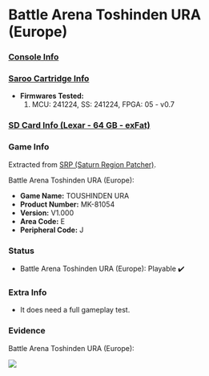 # Battle Arena Toshinden URA (Europe)

### [Console Info](../../../../../Info/Consoles/VA13/README.md)

### [Saroo Cartridge Info](../../../../../Info/Cartridges/GuangzhouSanStarOnlineShop/1.6/README.md)

- <b>Firmwares Tested:</b>
  1. MCU: 241224, SS: 241224, FPGA: 05 - v0.7

### [SD Card Info (Lexar - 64 GB - exFat)](../../../../../Info/SdCards/Lexar/64GB/exfat/README.md)

### Game Info

Extracted from [SRP (Saturn Region Patcher)](https://segaxtreme.net/resources/saturn-region-patcher.81/download).

Battle Arena Toshinden URA (Europe):

- <b>Game Name:</b> TOUSHINDEN URA
- <b>Product Number:</b> MK-81054
- <b>Version:</b> V1.000
- <b>Area Code:</b> E
- <b>Peripheral Code:</b> J

### Status

- Battle Arena Toshinden URA (Europe): Playable :heavy_check_mark:

### Extra Info

- It does need a full gameplay test.

### Evidence

Battle Arena Toshinden URA (Europe):

[![](https://img.youtube.com/vi/o7WNs8GyOME/0.jpg)](https://www.youtube.com/watch?v=o7WNs8GyOME)

